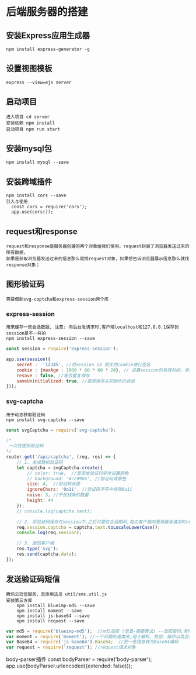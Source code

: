 # 后端服务器的搭建
## 安装Express应用生成器
    npm install express-generator -g
## 设置视图模板
    express --view=ejs server
## 启动项目
    进入项目 cd server
    安装依赖 npm install
    启动项目 npm run start
## 安装mysql包
    npm install mysql --save
## 安装跨域插件
    npm install cors --save
    引入与使用
      const cors = require('cors');
      app.use(cors());

## request和response
    request和response是服务器创建的两个对象给我们使用，request封装了浏览器发送过来的所有数据，
    如果是获取浏览器发送过来的信息那么就找request对象，如果想告诉浏览器展示信息那么就找response对象；

## 图形验证码
    需要借助svg-captcha和express-session两个库
### express-session
    用来缓存一些会话数据, 注意: 向后台发请求时,客户端localhost和127.0.0.1保存的session是不一样的
    npm install express-session --save
```js
const session = require('express-session');

app.use(session({
    secret :  '12345', //对session id 相关的cookie进行签名
    cookie : {maxAge : 1000 * 60 * 60 * 24}, // 设置session的有效时间，单位毫秒},
    resave : false, //是否重复保存
    saveUninitialized: true, //是否保存未初始化的会话
}));
```
### svg-captcha
    用于动态获取验证码
    npm install svg-captcha --save
```js
const svgCaptcha = require('svg-captcha');

/*
 一次性图形验证码
*/
router.get('/api/captcha', (req, res) => {
    // 1. 生成随机验证码
    let captcha = svgCaptcha.create({
        // color: true,  //是否给验证码字体设置颜色
        // background: '#cc9966', //验证码背景色
        size: 4,  //验证码长度
        ignoreChars: '0o1i', //验证码字符中排除0o1i
        noise: 3, //干扰线条的数量
        height: 44
    });
    // console.log(captcha.text);

    // 2. 将验证码保存在session中,之后只要在会话期间,每次客户端向服务器发请求时req中都含有session.captcha
    req.session.captcha = captcha.text.toLocaleLowerCase();
    console.log(req.session);

    // 3. 返回客户端
    res.type('svg');
    res.send(captcha.data);
});
```


## 发送验证码短信
    腾讯云短信服务，具体用法见 util/sms.util.js
    安装第三方库
        npm install blueimp-md5 --save
        npm install moment --save
        npm install js-base64 --save
        npm install request --save
```js
var md5 = require('blueimp-md5');  //md5加密 (信息-摘要算法) --加密密码,有时候也会用来加密用户名
var moment = require('moment'); //一个日期处理类库,用于解析、检验、操作以及显示日期
var Base64 = require('js-base64').Base64;  //把一些信息转为Base64编码
var request = require('request'); //request请求对象

```



body-parser插件
const bodyParser = require('body-parser');
app.use(bodyParser.urlencoded({extended: false}));

